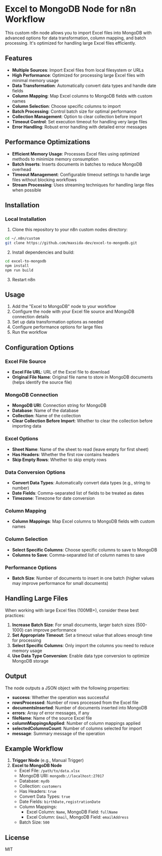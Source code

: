 # Excel to MongoDB Node for n8n Workflow

This custom n8n node allows you to import Excel files into MongoDB with advanced options for data transformation, column mapping, and batch processing. It's optimized for handling large Excel files efficiently.

## Features

- **Multiple Sources**: Import Excel files from local filesystem or URLs
- **High Performance**: Optimized for processing large Excel files with minimal memory usage
- **Data Transformation**: Automatically convert data types and handle date fields
- **Column Mapping**: Map Excel columns to MongoDB fields with custom names
- **Column Selection**: Choose specific columns to import
- **Batch Processing**: Control batch size for optimal performance
- **Collection Management**: Option to clear collection before import
- **Timeout Control**: Set execution timeout for handling very large files
- **Error Handling**: Robust error handling with detailed error messages

## Performance Optimizations

- **Efficient Memory Usage**: Processes Excel files using optimized methods to minimize memory consumption
- **Batch Inserts**: Inserts documents in batches to reduce MongoDB overhead
- **Timeout Management**: Configurable timeout settings to handle large files without blocking workflows
- **Stream Processing**: Uses streaming techniques for handling large files when possible

## Installation

### Local Installation

1. Clone this repository to your n8n custom nodes directory:
```bash
cd ~/.n8n/custom
git clone https://github.com/maxsida-dev/excel-to-mongodb.git
```

2. Install dependencies and build:
```bash
cd excel-to-mongodb
npm install
npm run build
```

3. Restart n8n

## Usage

1. Add the "Excel to MongoDB" node to your workflow
2. Configure the node with your Excel file source and MongoDB connection details
3. Set up data transformation options as needed
4. Configure performance options for large files
5. Run the workflow

## Configuration Options

### Excel File Source
- **Excel File URL**: URL of the Excel file to download
- **Original File Name**: Original file name to store in MongoDB documents (helps identify the source file)

### MongoDB Connection
- **MongoDB URI**: Connection string for MongoDB
- **Database**: Name of the database
- **Collection**: Name of the collection
- **Clear Collection Before Import**: Whether to clear the collection before importing data

### Excel Options
- **Sheet Name**: Name of the sheet to read (leave empty for first sheet)
- **Has Headers**: Whether the first row contains headers
- **Skip Empty Rows**: Whether to skip empty rows

### Data Conversion Options
- **Convert Data Types**: Automatically convert data types (e.g., string to number)
- **Date Fields**: Comma-separated list of fields to be treated as dates
- **Timezone**: Timezone for date conversion

### Column Mapping
- **Column Mappings**: Map Excel columns to MongoDB fields with custom names

### Column Selection
- **Select Specific Columns**: Choose specific columns to save to MongoDB
- **Columns to Save**: Comma-separated list of column names to save

### Performance Options
- **Batch Size**: Number of documents to insert in one batch (higher values may improve performance for small documents)

## Handling Large Files

When working with large Excel files (100MB+), consider these best practices:

1. **Increase Batch Size**: For small documents, larger batch sizes (500-1000) can improve performance
2. **Set Appropriate Timeout**: Set a timeout value that allows enough time for processing
3. **Select Specific Columns**: Only import the columns you need to reduce memory usage
4. **Use Data Type Conversion**: Enable data type conversion to optimize MongoDB storage

## Output

The node outputs a JSON object with the following properties:

- **success**: Whether the operation was successful
- **rowsProcessed**: Number of rows processed from the Excel file
- **documentsInserted**: Number of documents inserted into MongoDB
- **errors**: Array of error messages, if any
- **fileName**: Name of the source Excel file
- **columnMappingsApplied**: Number of column mappings applied
- **selectedColumnsCount**: Number of columns selected for import
- **message**: Summary message of the operation

## Example Workflow

1. **Trigger Node** (e.g., Manual Trigger)
2. **Excel to MongoDB Node**
   - Excel File: `/path/to/data.xlsx`
   - MongoDB URI: `mongodb://localhost:27017`
   - Database: `mydb`
   - Collection: `customers`
   - Has Headers: `true`
   - Convert Data Types: `true`
   - Date Fields: `birthDate,registrationDate`
   - Column Mappings:
     - Excel Column: `Name`, MongoDB Field: `fullName`
     - Excel Column: `Email`, MongoDB Field: `emailAddress`
   - Batch Size: `500`

## License

MIT

